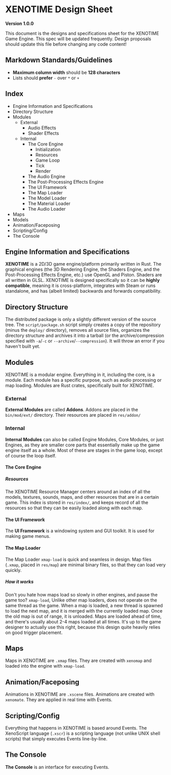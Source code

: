 # XENOTIME Design Sheet

**Version 1.0.0**

This document is the designs and specifications sheet for the XENOTIME Game Engine. This spec will be updated frequently. Design
proposals should update this file before changing any code content!

## Markdown Standards/Guidelines

- **Maximum column width** should be **128 characters**
- Lists should **prefer** `-` over `*` or `+`

## Index

- Engine Information and Specifications
- Directory Structure
- Modules
	- External
		- Audio Effects
		- Shader Effects
	- Internal
		- The Core Engine
			- Initialization
			- Resources
			- Game Loop
			- Tick
			- Render
		- The Audio Engine
		- The Post-Processing Effects Engine
		- The UI Framework
		- The Map Loader
		- The Model Loader
		- The Material Loader
		- The Audio Loader
- Maps
- Models
- Animation/Faceposing
- Scripting/Config
- The Console

## Engine Information and Specifications

**XENOTIME** is a 2D/3D game engine/platform primarily written in Rust. The graphical engines (the 3D Rendering Engine, the
Shaders Engine, and the Post-Processing Effects Engine, etc.) use OpenGL and Piston. Shaders are all written in GLSL. XENOTIME
is designed specifically so it can be **highly compatible**, meaning it is cross-platform, integrates with Steam or runs
standalone, and has (albeit limited) backwards and forwards compatibility.

## Directory Structure

The distributed package is only a slightly different version of the source tree. The `script/package.sh` script simply creates a
copy of the repository (minus the `deploy/` directory), removes all source files, organizes the directory structure and archives
it into a tarball (or the archive/compression specified with `-a`/`-c` or `--archive`/`--compression`). It will throw an error
if you haven't built yet.

## Modules

XENOTIME is a modular engine. Everything in it, including the core, is a module. Each module has a specific purpose, such as
audio processing or map loading. Modules are Rust crates, specifically built for XENOTIME.

### External

**External Modules** are called **Addons**. Addons are placed in the `bin/mod/ext/` directory. Their resources are placed in
`res/addon/`

### Internal

**Internal Modules** can also be called Engine Modules, Core Modules, or just Engines, as they are smaller core parts that
essentially make up the game engine itself as a whole. Most of these are stages in the game loop, except of course the loop
itself.

#### The Core Engine

##### Resources

The XENOTIME Resource Manager centers around an index of all the models, textures, sounds, maps, and other resources that are in
a certain game. This index is stored in `res/index/`, and keeps record of all the resources so that they can be easily loaded
along with each map.

#### The UI Framework

The **UI Framework** is a windowing system and GUI toolkit. It is used for making game menus.

#### The Map Loader

The Map Loader `xmap-load` is quick and seamless in design. Map files (`.xmap`, placed in `res/map`) are minimal binary files,
so that they can load very quickly.

##### How it works

Don't you hate how maps load so slowly in other engines, and pause the game too? `xmap-load`, Unlike other map loaders, does not
operate on the same thread as the game. When a map is loaded, a new thread is spawned to load the next map, and it is merged
with the currently loaded map. Once the old map is out of range, it is unloaded. Maps are loaded ahead of time, and there's
usually about 2-4 maps loaded at all times. It's up to the game designer to actually use this right, because this design quite
heavily relies on good trigger placement.

## Maps

Maps in XENOTIME are `.xmap` files. They are created with `xenomap` and loaded into the engine with `xmap-load`.

## Animation/Faceposing

Animations in XENOTIME are `.xscene` files. Animations are created with `xenomate`. They are applied in real time with Events.

## Scripting/Config

Everything that happens in XENOTIME is based around Events. The XenoScript language (`.xscr`) is a scripting language (not
unlike UNIX shell scripts) that simply executes Events line-by-line.

## The Console

**The Console** is an interface for executing Events.
